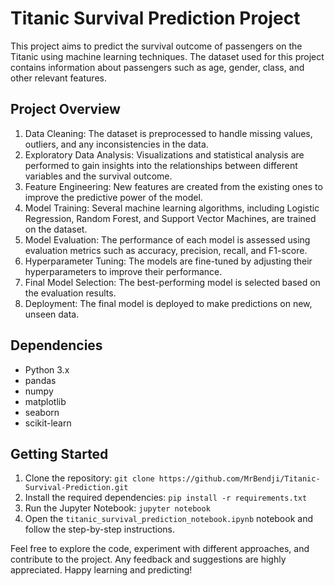 # Titanic Survival Prediction Project

This project aims to predict the survival outcome of passengers on the Titanic using machine learning techniques. The dataset used for this project contains information about passengers such as age, gender, class, and other relevant features.

## Project Overview
1. Data Cleaning: The dataset is preprocessed to handle missing values, outliers, and any inconsistencies in the data.
2. Exploratory Data Analysis: Visualizations and statistical analysis are performed to gain insights into the relationships between different variables and the survival outcome.
3. Feature Engineering: New features are created from the existing ones to improve the predictive power of the model.
4. Model Training: Several machine learning algorithms, including Logistic Regression, Random Forest, and Support Vector Machines, are trained on the dataset.
5. Model Evaluation: The performance of each model is assessed using evaluation metrics such as accuracy, precision, recall, and F1-score.
6. Hyperparameter Tuning: The models are fine-tuned by adjusting their hyperparameters to improve their performance.
7. Final Model Selection: The best-performing model is selected based on the evaluation results.
8. Deployment: The final model is deployed to make predictions on new, unseen data.

## Dependencies
- Python 3.x
- pandas
- numpy
- matplotlib
- seaborn
- scikit-learn

## Getting Started
1. Clone the repository: `git clone https://github.com/MrBendji/Titanic-Survival-Prediction.git`
2. Install the required dependencies: `pip install -r requirements.txt`
3. Run the Jupyter Notebook: `jupyter notebook`
4. Open the `titanic_survival_prediction_notebook.ipynb` notebook and follow the step-by-step instructions.

Feel free to explore the code, experiment with different approaches, and contribute to the project. Any feedback and suggestions are highly appreciated. Happy learning and predicting!
